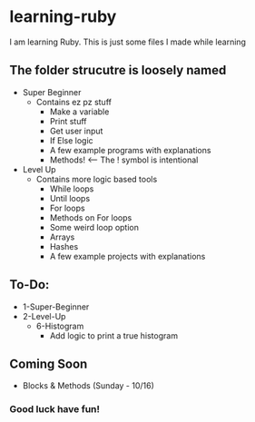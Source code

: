 # learning-ruby
I am learning Ruby. This is just some files I made while learning


## The folder strucutre is loosely named
- Super Beginner
    - Contains ez pz stuff
        - Make a variable
        - Print stuff
        - Get user input
        - If Else logic
        - A few example programs with explanations
        - Methods! <-- The ! symbol is intentional
- Level Up
    - Contains more logic based tools
        - While loops
        - Until loops
        - For loops
        - Methods on For loops
        - Some weird loop option
        - Arrays
        - Hashes
        - A few example projects with explanations


## To-Do:
- 1-Super-Beginner
- 2-Level-Up
    - 6-Histogram
        - Add logic to print a true histogram

## Coming Soon
- Blocks & Methods (Sunday - 10/16)

### Good luck have fun!